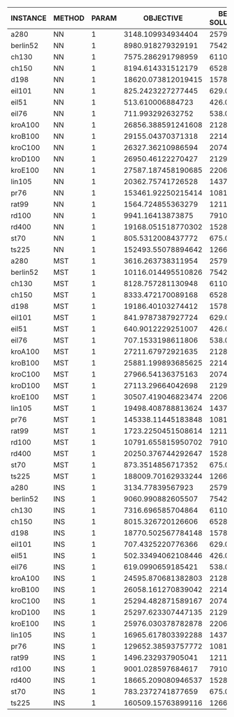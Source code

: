 | INSTANCE  | METHOD | PARAM | OBJECTIVE               | BEST SOLUTION | GAP                     | NODES | ARCS  |
|-----------|--------|-------|-------------------------|---------------|-------------------------|-------|-------|
| a280      | NN     | 1     | 3148.109934934404       | 2579.0        | 22.067077740767896      | 280   | 39060 |
| berlin52  | NN     | 1     | 8980.918279329191       | 7542.0        | 19.078736135364508      | 52    | 1326  |
| ch130     | NN     | 1     | 7575.286291798959       | 6110.0        | 23.981772369868388      | 130   | 8385  |
| ch150     | NN     | 1     | 8194.614331512179       | 6528.0        | 25.530244048899803      | 150   | 11175 |
| d198      | NN     | 1     | 18620.073812019415      | 15780.0       | 17.997932902531144      | 198   | 19503 |
| eil101    | NN     | 1     | 825.2423227277445       | 629.0         | 31.199097412995954      | 101   | 5050  |
| eil51     | NN     | 1     | 513.610006884723        | 426.0         | 20.565729315662683      | 51    | 1275  |
| eil76     | NN     | 1     | 711.993292632752        | 538.0         | 32.34076071240742       | 76    | 2850  |
| kroA100   | NN     | 1     | 26856.388591241608      | 21282.0       | 26.192973363601205      | 100   | 4950  |
| kroB100   | NN     | 1     | 29155.04370371318       | 22141.0       | 31.6789833508567        | 100   | 4950  |
| kroC100   | NN     | 1     | 26327.36210986594       | 20749.0       | 26.884968479762584      | 100   | 4950  |
| kroD100   | NN     | 1     | 26950.46122270427       | 21294.0       | 26.56363869026144       | 100   | 4950  |
| kroE100   | NN     | 1     | 27587.187458190685      | 22068.0       | 25.00991235359201       | 100   | 4950  |
| lin105    | NN     | 1     | 20362.75741726528       | 14379.0       | 41.61455885155628       | 105   | 5460  |
| pr76      | NN     | 1     | 153461.92250215414      | 108159.0      | 41.885485722088895      | 76    | 2850  |
| rat99     | NN     | 1     | 1564.724855363279       | 1211.0        | 29.20931918771915       | 99    | 4851  |
| rd100     | NN     | 1     | 9941.16413873875        | 7910.0        | 25.67843411806258       | 100   | 4950  |
| rd400     | NN     | 1     | 19168.051518770302      | 15281.0       | 25.437154104903488      | 400   | 79800 |
| st70      | NN     | 1     | 805.5312008437772       | 675.0         | 19.337955680559592      | 70    | 2415  |
| ts225     | NN     | 1     | 152493.55078894642      | 126643.0      | 20.412143418070023      | 225   | 25200 |
| a280      | MST    | 1     | 3616.263738311954       | 2579.0        | 40.21960986087453       | 280   | 39060 |
| berlin52  | MST    | 1     | 10116.014495510826      | 7542.0        | 34.12907047879642       | 52    | 1326  |
| ch130     | MST    | 1     | 8128.757281130948       | 6110.0        | 33.04021736711863       | 130   | 8385  |
| ch150     | MST    | 1     | 8333.472170089168       | 6528.0        | 27.657355546709066      | 150   | 11175 |
| d198      | MST    | 1     | 19186.40103274412       | 15780.0       | 21.58682530256097       | 198   | 19503 |
| eil101    | MST    | 1     | 841.9787387927724       | 629.0         | 33.85989487961406       | 101   | 5050  |
| eil51     | MST    | 1     | 640.9012229251007       | 426.0         | 50.44629646129123       | 51    | 1275  |
| eil76     | MST    | 1     | 707.1533198611806       | 538.0         | 31.441137520665546      | 76    | 2850  |
| kroA100   | MST    | 1     | 27211.67972921635       | 21282.0       | 27.862417673227846      | 100   | 4950  |
| kroB100   | MST    | 1     | 25881.199893685625      | 22141.0       | 16.89264212856522       | 100   | 4950  |
| kroC100   | MST    | 1     | 27966.54136375163       | 20749.0       | 34.78500825944204       | 100   | 4950  |
| kroD100   | MST    | 1     | 27113.29664042698       | 21294.0       | 27.32833962819094       | 100   | 4950  |
| kroE100   | MST    | 1     | 30507.419046823474      | 22068.0       | 38.242790678011026      | 100   | 4950  |
| lin105    | MST    | 1     | 19498.408788813624      | 14379.0       | 35.60337150576274       | 105   | 5460  |
| pr76      | MST    | 1     | 145338.11445183848      | 108159.0      | 34.37449907251221       | 76    | 2850  |
| rat99     | MST    | 1     | 1723.2250451508614      | 1211.0        | 42.297691589666506      | 99    | 4851  |
| rd100     | MST    | 1     | 10791.655815950702      | 7910.0        | 36.43054128888372       | 100   | 4950  |
| rd400     | MST    | 1     | 20250.376744292647      | 15281.0       | 32.51997084151984       | 400   | 79800 |
| st70      | MST    | 1     | 873.3514856717352       | 675.0         | 29.385405284701513      | 70    | 2415  |
| ts225     | MST    | 1     | 188009.70162933244      | 126643.0      | 48.45644972823799       | 225   | 25200 |
| a280      | INS    | 1     | 3134.77839567923        | 2579.0        | 21.550151053867005      | 280   | 39060 |
| berlin52  | INS    | 1     | 9060.990882605507       | 7542.0        | 20.140425385912316      | 52    | 1326  |
| ch130     | INS    | 1     | 7316.696585704864       | 6110.0        | 19.7495349542531        | 130   | 8385  |
| ch150     | INS    | 1     | 8015.326720126606       | 6528.0        | 22.78380392350806       | 150   | 11175 |
| d198      | INS    | 1     | 18770.502567784148      | 15780.0       | 18.951220328163167      | 198   | 19503 |
| eil101    | INS    | 1     | 707.4325220776366       | 629.0         | 12.46939937641281       | 101   | 5050  |
| eil51     | INS    | 1     | 502.33494062108446      | 426.0         | 17.919000145794474      | 51    | 1275  |
| eil76     | INS    | 1     | 619.0990659185421       | 538.0         | 15.074175821290359      | 76    | 2850  |
| kroA100   | INS    | 1     | 24595.870681382803      | 21282.0       | 15.571237108273673      | 100   | 4950  |
| kroB100   | INS    | 1     | 26058.161270839042      | 22141.0       | 17.691889575172947      | 100   | 4950  |
| kroC100   | INS    | 1     | 25294.482871589167      | 20749.0       | 21.906997308733757      | 100   | 4950  |
| kroD100   | INS    | 1     | 25297.623307447135      | 21294.0       | 18.80164979546884       | 100   | 4950  |
| kroE100   | INS    | 1     | 25976.030378782878      | 22068.0       | 17.709037424247224      | 100   | 4950  |
| lin105    | INS    | 1     | 16965.617803392288      | 14379.0       | 17.988857385021824      | 105   | 5460  |
| pr76      | INS    | 1     | 129652.38593757772      | 108159.0      | 19.872027235438313      | 76    | 2850  |
| rat99     | INS    | 1     | 1496.232937905041       | 1211.0        | 23.55350436870693       | 99    | 4851  |
| rd100     | INS    | 1     | 9001.028597684617       | 7910.0        | 13.793029047845982      | 100   | 4950  |
| rd400     | INS    | 1     | 18665.209080946537      | 15281.0       | 22.146515810133746      | 400   | 79800 |
| st70      | INS    | 1     | 783.2372741877659       | 675.0         | 16.03515173152088       | 70    | 2415  |
| ts225     | INS    | 1     | 160509.15763899116      | 126643.0      | 26.741436667633554      | 225   | 25200 |
